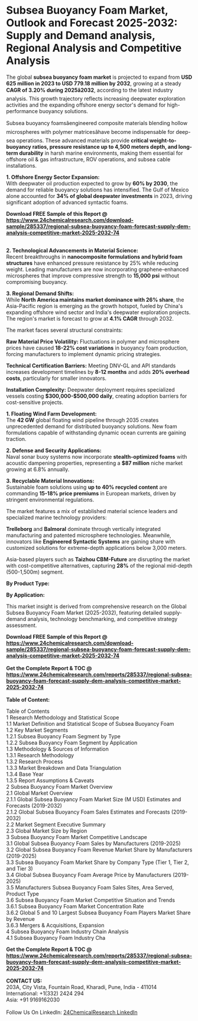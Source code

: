<h1>Subsea Buoyancy Foam Market, Outlook and Forecast 2025-2032: Supply and Demand analysis, Regional Analysis and Competitive Analysis</h1><p>The global <strong>subsea buoyancy foam market</strong> is projected to expand from <strong>USD 625 million in 2023 to USD 779.18 million by 2032</strong>, growing at a steady <strong>CAGR of 3.20% during 2025â2032</strong>, according to the latest industry analysis. This growth trajectory reflects increasing deepwater exploration activities and the expanding offshore energy sector's demand for high-performance buoyancy solutions.</p><p>Subsea buoyancy foamsâengineered composite materials blending hollow microspheres with polymer matricesâhave become indispensable for deep-sea operations. These advanced materials provide <strong>critical weight-to-buoyancy ratios, pressure resistance up to 4,500 meters depth, and long-term durability</strong> in harsh marine environments, making them essential for offshore oil &amp; gas infrastructure, ROV operations, and subsea cable installations.</p><p><strong>1. Offshore Energy Sector Expansion:</strong><br>
With deepwater oil production expected to grow by <strong>60% by 2030</strong>, the demand for reliable buoyancy solutions has intensified. The Gulf of Mexico alone accounted for <strong>34% of global deepwater investments</strong> in 2023, driving significant adoption of advanced syntactic foams.</p><div><b>Download FREE Sample of this Report @ 
            <a href="https://www.24chemicalresearch.com/download-sample/285337/regional-subsea-buoyancy-foam-forecast-supply-dem-analysis-competitive-market-2025-2032-74">
            https://www.24chemicalresearch.com/download-sample/285337/regional-subsea-buoyancy-foam-forecast-supply-dem-analysis-competitive-market-2025-2032-74</a></b></div><br><p><strong>2. Technological Advancements in Material Science:</strong><br>
Recent breakthroughs in <strong>nanocomposite formulations and hybrid foam structures</strong> have enhanced pressure resistance by 25% while reducing weight. Leading manufacturers are now incorporating graphene-enhanced microspheres that improve compressive strength to <strong>15,000 psi</strong> without compromising buoyancy.</p><p><strong>3. Regional Demand Shifts:</strong><br>
While <strong>North America maintains market dominance with 26% share</strong>, the Asia-Pacific region is emerging as the growth hotspot, fueled by China's expanding offshore wind sector and India's deepwater exploration projects. The region's market is forecast to grow at <strong>4.1% CAGR</strong> through 2032.</p><p>The market faces several structural constraints:</p><p><strong>Raw Material Price Volatility:</strong> Fluctuations in polymer and microsphere prices have caused <strong>18-22% cost variations</strong> in buoyancy foam production, forcing manufacturers to implement dynamic pricing strategies.</p><p><strong>Technical Certification Barriers:</strong> Meeting DNV-GL and API standards increases development timelines by <strong>8-12 months</strong> and adds <strong>20% overhead costs</strong>, particularly for smaller innovators.</p><p><strong>Installation Complexity:</strong> Deepwater deployment requires specialized vessels costing <strong>$300,000-$500,000 daily</strong>, creating adoption barriers for cost-sensitive projects.</p><p><strong>1. Floating Wind Farm Development:</strong><br>
The <strong>42 GW</strong> global floating wind pipeline through 2035 creates unprecedented demand for distributed buoyancy solutions. New foam formulations capable of withstanding dynamic ocean currents are gaining traction.</p><p><strong>2. Defense and Security Applications:</strong><br>
Naval sonar buoy systems now incorporate <strong>stealth-optimized foams</strong> with acoustic dampening properties, representing a <strong>$87 million</strong> niche market growing at 6.8% annually.</p><p><strong>3. Recyclable Material Innovations:</strong><br>
Sustainable foam solutions using <strong>up to 40% recycled content</strong> are commanding <strong>15-18% price premiums</strong> in European markets, driven by stringent environmental regulations.</p><p>The market features a mix of established material science leaders and specialized marine technology providers:</p><p><strong>Trelleborg</strong> and <strong>Balmoral</strong> dominate through vertically integrated manufacturing and patented microsphere technologies. Meanwhile, innovators like <strong>Engineered Syntactic Systems</strong> are gaining share with customized solutions for extreme-depth applications below 3,000 meters.</p><p>Asia-based players such as <strong>Taizhou CBM-Future</strong> are disrupting the market with cost-competitive alternatives, capturing <strong>28%</strong> of the regional mid-depth (500-1,500m) segment.</p><p><strong>By Product Type:</strong></p><p><strong>By Application:</strong></p><p>This market insight is derived from comprehensive research on the Global Subsea Buoyancy Foam Market (2025-2032), featuring detailed supply-demand analysis, technology benchmarking, and competitive strategy assessment.</p><div><b>Download FREE Sample of this Report @ 
            <a href="https://www.24chemicalresearch.com/download-sample/285337/regional-subsea-buoyancy-foam-forecast-supply-dem-analysis-competitive-market-2025-2032-74">
            https://www.24chemicalresearch.com/download-sample/285337/regional-subsea-buoyancy-foam-forecast-supply-dem-analysis-competitive-market-2025-2032-74</a></b></div><br><div><b>Get the Complete Report & TOC @ 
            <a href="https://www.24chemicalresearch.com/reports/285337/regional-subsea-buoyancy-foam-forecast-supply-dem-analysis-competitive-market-2025-2032-74">
            https://www.24chemicalresearch.com/reports/285337/regional-subsea-buoyancy-foam-forecast-supply-dem-analysis-competitive-market-2025-2032-74</a></b></div><br>
            <b>Table of Content:</b><p>Table of Contents<br />
1 Research Methodology and Statistical Scope<br />
1.1 Market Definition and Statistical Scope of Subsea Buoyancy Foam<br />
1.2 Key Market Segments<br />
1.2.1 Subsea Buoyancy Foam Segment by Type<br />
1.2.2 Subsea Buoyancy Foam Segment by Application<br />
1.3 Methodology & Sources of Information<br />
1.3.1 Research Methodology<br />
1.3.2 Research Process<br />
1.3.3 Market Breakdown and Data Triangulation<br />
1.3.4 Base Year<br />
1.3.5 Report Assumptions & Caveats<br />
2 Subsea Buoyancy Foam Market Overview<br />
2.1 Global Market Overview<br />
2.1.1 Global Subsea Buoyancy Foam Market Size (M USD) Estimates and Forecasts (2019-2032)<br />
2.1.2 Global Subsea Buoyancy Foam Sales Estimates and Forecasts (2019-2032)<br />
2.2 Market Segment Executive Summary<br />
2.3 Global Market Size by Region<br />
3 Subsea Buoyancy Foam Market Competitive Landscape<br />
3.1 Global Subsea Buoyancy Foam Sales by Manufacturers (2019-2025)<br />
3.2 Global Subsea Buoyancy Foam Revenue Market Share by Manufacturers (2019-2025)<br />
3.3 Subsea Buoyancy Foam Market Share by Company Type (Tier 1, Tier 2, and Tier 3)<br />
3.4 Global Subsea Buoyancy Foam Average Price by Manufacturers (2019-2025)<br />
3.5 Manufacturers Subsea Buoyancy Foam Sales Sites, Area Served, Product Type<br />
3.6 Subsea Buoyancy Foam Market Competitive Situation and Trends<br />
3.6.1 Subsea Buoyancy Foam Market Concentration Rate<br />
3.6.2 Global 5 and 10 Largest Subsea Buoyancy Foam Players Market Share by Revenue<br />
3.6.3 Mergers & Acquisitions, Expansion<br />
4 Subsea Buoyancy Foam Industry Chain Analysis<br />
4.1 Subsea Buoyancy Foam Industry Cha</p><div><b>Get the Complete Report & TOC @ 
            <a href="https://www.24chemicalresearch.com/reports/285337/regional-subsea-buoyancy-foam-forecast-supply-dem-analysis-competitive-market-2025-2032-74">
            https://www.24chemicalresearch.com/reports/285337/regional-subsea-buoyancy-foam-forecast-supply-dem-analysis-competitive-market-2025-2032-74</a></b></div><br><b>CONTACT US:</b><br>
            203A, City Vista, Fountain Road, Kharadi, Pune, India - 411014<br>
            International: +1(332) 2424 294<br>
            Asia: +91 9169162030 <br><br>
            Follow Us On LinkedIn: <a href="https://www.linkedin.com/company/24chemicalresearch/">24ChemicalResearch LinkedIn</a>